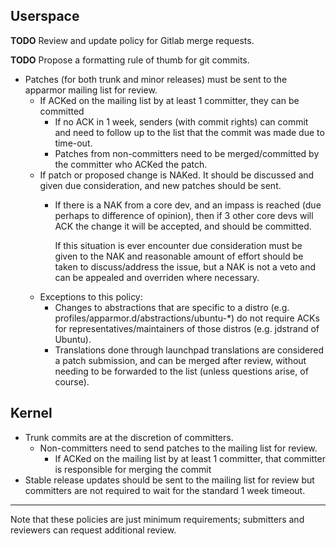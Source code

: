 Userspace
---------

**TODO** Review and update policy for Gitlab merge requests.

**TODO** Propose a formatting rule of thumb for git commits.

-   Patches (for both trunk and minor releases) must be sent to the
    apparmor mailing list for review.
    -   If ACKed on the mailing list by at least 1 committer, they
        can be committed
        -   If no ACK in 1 week, senders (with commit rights) can
            commit and need to follow up to the list that the commit
            was made due to time-out.
        -   Patches from non-committers need to be merged/committed
            by the committer who ACKed the patch.
    -   If patch or proposed change is NAKed. It should be discussed
        and given due consideration, and new patches should be sent.
        -   If there is a NAK from a core dev, and an impass is reached
            (due perhaps to difference of opinion), then if 3 other
            core devs will ACK the change it will be accepted, and
            should be committed.

            If this situation is ever encounter due consideration must
            be given to the NAK and reasonable amount of effort should
            be taken to discuss/address the issue, but a NAK is not
            a veto and can be appealed and overriden where necessary.
    -   Exceptions to this policy:
        -   Changes to abstractions that are specific to a distro
            (e.g. profiles/apparmor.d/abstractions/ubuntu-\*) do not
            require ACKs for representatives/maintainers of those
            distros (e.g. jdstrand of Ubuntu).
        -   Translations done through launchpad translations are
            considered a patch submission, and can be merged after
            review, without needing to be forwarded to the list
            (unless questions arise, of course).

Kernel
------

-   Trunk commits are at the discretion of committers.
    -   Non-committers need to send patches to the mailing list
        for review.
        -   If ACKed on the mailing list by at least 1 committer,
            that committer is responsible for merging the commit
-   Stable release updates should be sent to the mailing list for
    review but committers are not required to wait for the standard
    1 week timeout.

------------------------------------------------------------------------

Note that these policies are just minimum requirements; submitters
and reviewers can request additional review.

